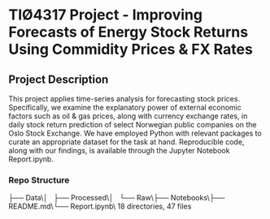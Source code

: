 # TIØ4317 Project - Improving Forecasts of Energy Stock Returns Using Commidity Prices & FX Rates 

## Project Description

This project applies time-series analysis for forecasting stock prices. Specifically, we examine the explanatory power of external economic factors such as oil & gas prices, along with currency exchange rates, in daily stock return prediction of select Norwegian public companies on the Oslo Stock Exchange. We have employed Python with relevant packages to curate an appropriate dataset for the task at hand. Reproducible code, along with our findings, is available through the Jupyter Notebook Report.ipynb.


### Repo Structure
├── Data\│   ├── Processed\│   └── Raw\├── Notebooks\├── README.md\└── Report.ipynb\\
18 directories, 47 files
